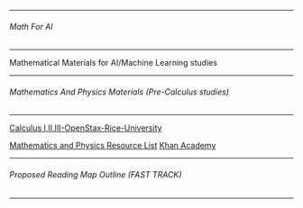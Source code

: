 ------------------
###### Math For AI
-------------------

Mathematical Materials for AI/Machine Learning studies

------------------
###### Mathematics  And Physics Materials (Pre-Calculus studies)
---------------------

[Calculus I,II,III-OpenStax-Rice-University](https://cnx.org/)

[Mathematics and Physics Resource List](http://math.ucr.edu/home/baez/books.html#statistical_mechanics)
[Khan Academy](https://www.khanacademy.org/signup)

------------------
###### Proposed Reading Map Outline (FAST TRACK)
---------------------
